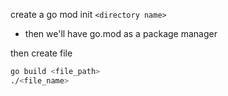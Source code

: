 create a  go mod init `<directory name>`

- then we'll have go.mod as a package manager

then create file



```bash
go build <file_path>
./<file_name>
```





